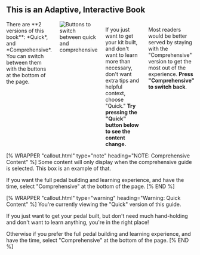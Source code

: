 
## This is an Adaptive, Interactive Book

<div class="columns" markdown="1">
There are **2 versions of this book**: *Quick*, and *Comprehensive*. You can switch between them with the buttons at the bottom of the page.


<img src="/img/quick-comprehensive.png" class="img-fluid" alt="Buttons to switch between quick and comprehensive">


If you just want to get your kit built, and don't want to learn more than necessary, don't want extra tips and helpful context, choose "Quick." **Try pressing the "Quick" button below to see the content change.**

Most readers would be better served by staying with the "Comprehensive" version to get the most out of the experience. **Press "Comprehensive" to switch back**.
</div>

<div class="cc" markdown="1">
[% WRAPPER "callout.html" type="note" heading="NOTE: Comprehensive Content" %]
Some content will only display when the comprehensive guide is selected. This box is an example of that.

If you want the full pedal building and learning experience, and have the time, select "Comprehensive" at the bottom of the page.
[% END %]
</div>

<div class="cq" markdown="1">
[% WRAPPER "callout.html" type="warning" heading="Warning: Quick Content" %]
You're currently viewing the "Quick" version of this guide.

If you just want to get your pedal built, but don't need much hand-holding and don't want to learn anything, you're in the right place!

Otherwise if you prefer the full pedal building and learning experience, and have the time, select "Comprehensive" at the bottom of the page.
[% END %]
</div>



